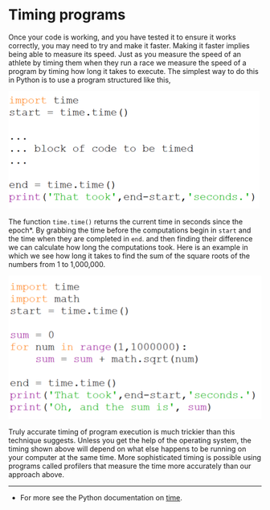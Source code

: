 # Timing programs

Once your code is working, and you have tested it to ensure it works
correctly, you may need to try and make it faster. Making it faster
implies being able to measure its speed. Just as you measure the speed
of an athlete by timing them when they run a race we measure the speed
of a program by timing how long it takes to execute. The simplest way to
do this in Python is to use a program structured like this,

![](30_timing_template.py.png)

The function `time.time()` returns the current time in seconds since the
epoch*. By grabbing the time before the computations begin
in `start` and the time when they are completed in `end`. and then
finding their difference we can calculate how long the computations
took. Here is an example in which we see how long it takes to find the
sum of the square roots of the numbers from 1 to 1,000,000.

![](30_timing_eg.py.png)

Truly accurate timing of program execution is much trickier than this
technique suggests. Unless you get the help of the operating system, the
timing shown above will depend on what else happens to be running on
your computer at the same time. More sophisticated timing is possible
using programs called profilers that measure the time more accurately
than our approach above.

---

* For more see the Python documentation
on [time](http://docs.python.org/library/time.html).






